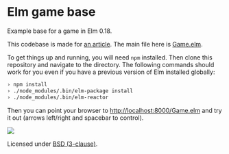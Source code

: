 # Elm game base

Example base for a game in Elm 0.18.

This codebase is made for [an article](http://ohanhi.github.io/base-for-game-elm-017.html). The main file here is [Game.elm](Game.elm).

To get things up and running, you will need `npm` installed. Then clone this repository and navigate to the directory. The following commands should work for you even if you have a previous version of Elm installed globally:

```bash
› npm install
› ./node_modules/.bin/elm-package install
› ./node_modules/.bin/elm-reactor
```

Then you can point your browser to [http://localhost:8000/Game.elm](http://localhost:8000/Game.elm) and try it out (arrows left/right and spacebar to control).


[![](https://img.shields.io/badge/Sponsored%20by-Chilicorn-brightgreen.svg)](http://chilicorn.org/)

Licensed under [BSD (3-clause)](LICENSE).
